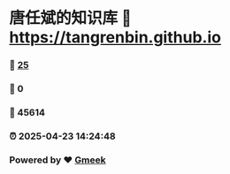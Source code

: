 # 唐任斌的知识库 :link: https://tangrenbin.github.io 
### :page_facing_up: [25](https://tangrenbin.github.io/tag.html) 
### :speech_balloon: 0 
### :hibiscus: 45614 
### :alarm_clock: 2025-04-23 14:24:48 
### Powered by :heart: [Gmeek](https://github.com/Meekdai/Gmeek)
